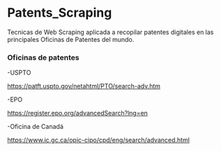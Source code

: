 # Patents_Scraping
Tecnicas de Web Scraping aplicada a recopilar patentes digitales en las principales Oficinas de Patentes del mundo.

### Oficinas de patentes
-USPTO

https://patft.uspto.gov/netahtml/PTO/search-adv.htm

-EPO

https://register.epo.org/advancedSearch?lng=en

-Oficina de Canadá

https://www.ic.gc.ca/opic-cipo/cpd/eng/search/advanced.html

